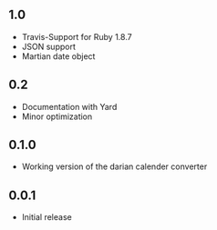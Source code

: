 ## 1.0
- Travis-Support for Ruby 1.8.7
- JSON support
- Martian date object

## 0.2
- Documentation with Yard
- Minor optimization

## 0.1.0
- Working version of the darian calender converter

## 0.0.1
- Initial release
